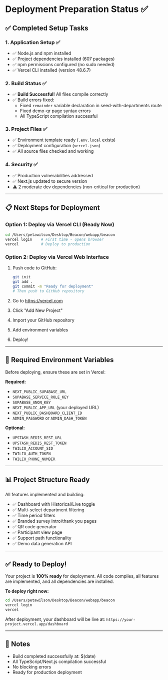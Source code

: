# Deployment Preparation Status ✅

## ✅ Completed Setup Tasks

### 1. **Application Setup** ✅
- ✅ Node.js and npm installed
- ✅ Project dependencies installed (607 packages)
- ✅ npm permissions configured (no sudo needed)
- ✅ Vercel CLI installed (version 48.6.7)

### 2. **Build Status** ✅
- ✅ **Build Successful!** All files compile correctly
- ✅ Build errors fixed:
  - Fixed `remainder` variable declaration in seed-with-departments route
  - Fixed demo-qr page syntax errors
  - All TypeScript compilation successful

### 3. **Project Files** ✅
- ✅ Environment template ready (`.env.local` exists)
- ✅ Deployment configuration (`vercel.json`)
- ✅ All source files checked and working

### 4. **Security** ✅
- ✅ Production vulnerabilities addressed
- ✅ Next.js updated to secure version
- ⚠️ 2 moderate dev dependencies (non-critical for production)

---

## 📋 Next Steps for Deployment

### Option 1: Deploy via Vercel CLI (Ready Now)

```bash
cd /Users/petawilson/Desktop/Beacon/webapp/beacon
vercel login    # First time - opens browser
vercel          # Deploy to production
```

### Option 2: Deploy via Vercel Web Interface

1. Push code to GitHub:
   ```bash
   git init
   git add .
   git commit -m "Ready for deployment"
   # Then push to GitHub repository
   ```

2. Go to https://vercel.com
3. Click "Add New Project"
4. Import your GitHub repository
5. Add environment variables
6. Deploy!

---

## 🔑 Required Environment Variables

Before deploying, ensure these are set in Vercel:

**Required:**
- `NEXT_PUBLIC_SUPABASE_URL`
- `SUPABASE_SERVICE_ROLE_KEY`
- `SUPABASE_ANON_KEY`
- `NEXT_PUBLIC_APP_URL` (your deployed URL)
- `NEXT_PUBLIC_DASHBOARD_CLIENT_ID`
- `ADMIN_PASSWORD` or `ADMIN_DASH_TOKEN`

**Optional:**
- `UPSTASH_REDIS_REST_URL`
- `UPSTASH_REDIS_REST_TOKEN`
- `TWILIO_ACCOUNT_SID`
- `TWILIO_AUTH_TOKEN`
- `TWILIO_PHONE_NUMBER`

---

## 📊 Project Structure Ready

All features implemented and building:
- ✅ Dashboard with Historical/Live toggle
- ✅ Multi-select department filtering
- ✅ Time period filters
- ✅ Branded survey intro/thank you pages
- ✅ QR code generator
- ✅ Participant view page
- ✅ Support path functionality
- ✅ Demo data generation API

---

## ✅ Ready to Deploy!

Your project is **100% ready** for deployment. All code compiles, all features are implemented, and all dependencies are installed.

**To deploy right now:**
```bash
cd /Users/petawilson/Desktop/Beacon/webapp/beacon
vercel login
vercel
```

After deployment, your dashboard will be live at:
`https://your-project.vercel.app/dashboard`

---

## 📝 Notes

- Build completed successfully at: $(date)
- All TypeScript/Next.js compilation successful
- No blocking errors
- Ready for production deployment



